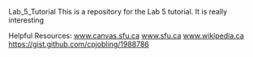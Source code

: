 Lab_5_Tutorial
This is a repository for the Lab 5 tutorial. It is really interesting

Helpful Resources:
www.canvas.sfu.ca
www.sfu.ca
www.wikipedia.ca
https://gist.github.com/cpjobling/1988786
